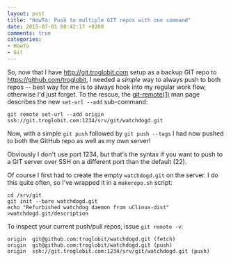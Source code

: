 ```yaml
---
layout: post
title: "HowTo: Push to multiple GIT repos with one command"
date: 2015-07-01 00:42:17 +0200
comments: true
categories: 
- HowTo
- Git
---
```


So, now that I have http://git.troglobit.com setup as a backup GIT repo
to https://github.com/troglobit, I needed a *simple* way to always push
to both repos -- best way for me is to always hook into my regular work
flow, otherwise I'd just forget.  To the rescue, the [git-remote(1)](1)
man page describes the new `set-url --add` sub-command:

    git remote set-url --add origin ssh://git.troglobit.com:1234/srv/git/watchdogd.git

Now, with a simple `git push` followed by `git push --tags` I had now
pushed to both the GitHub repo as well as my own server!

Obviously I don't use port 1234, but that's the syntax if you want to
push to a GIT server over SSH on a different port than the default (22).

<!-- more -->

Of course I first had to create the empty `watchdogd.git` on the server.
I do this quite often, so I've wrapped it in a `makerepo.sh` script:

    cd /srv/git
    git init --bare watchdogd.git
    echo "Refurbished watchdog daemon from uClinux-dist" >watchdogd.git/description

To inspect your current push/pull repos, issue `git remote -v`:

    origin	git@github.com:troglobit/watchdogd.git (fetch)
    origin	git@github.com:troglobit/watchdogd.git (push)
    origin	ssh://git.troglobit.com:1234/srv/git/watchdogd.git (push)

[1]: http://git-scm.com/docs/git-remote
